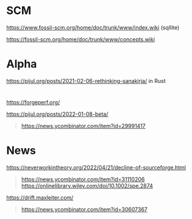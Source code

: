 # SCM

https://www.fossil-scm.org/home/doc/trunk/www/index.wiki (sqllite)

https://fossil-scm.org/home/doc/trunk/www/concepts.wiki

# Alpha
https://pijul.org/posts/2021-02-06-rethinking-sanakirja/ in Rust

#
https://forgeperf.org/

https://pijul.org/posts/2022-01-08-beta/
> https://news.ycombinator.com/item?id=29991417

# News
https://neverworkintheory.org/2022/04/21/decline-of-sourceforge.html
> https://news.ycombinator.com/item?id=31110206
> https://onlinelibrary.wiley.com/doi/10.1002/spe.2874

https://drift.maxleiter.com/
> https://news.ycombinator.com/item?id=30607367

